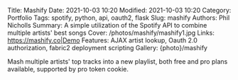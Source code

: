 Title: Mashify
Date: 2021-10-03 10:20
Modified: 2021-10-03 10:20
Category: Portfolio
Tags: spotify, python, api, oauth2, flask
Slug: mashify
Authors: Phil Nicholls
Summary: A simple utilization of the Spotify API to combine multiple artists' best songs
Cover: /photos/mashify/mashify1.jpg
Links: https://mashify.co|Demo
Features: AJAX artist lookup, Oauth 2.0 authorization, fabric2 deployment scripting
Gallery: {photo}/mashify

Mash multiple artists' top tracks into a new playlist, both free and pro plans available, supported by pro token cookie.
